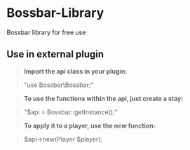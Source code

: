 # Bossbar-Library
Bossbar library for free use




## Use in external plugin

> **Import the api class in your plugin:**
  
   > "use Bossbar\Bossbar;"

> **To use the functions within the api, just create a stay:**
  
   > "$api = Bossbar::getInstance();"

> **To apply it to a player, use the *new* function:**

   > $api->new(Player $player);
